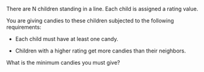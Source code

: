 
There are N children standing in a line. Each child is assigned a rating value.

You are giving candies to these children subjected to the following requirements:

   * Each child must have at least one candy.

   * Children with a higher rating get more candies than their neighbors.

What is the minimum candies you must give?
